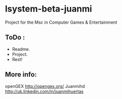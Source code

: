 lsystem-beta-juanmi
===============

Project for the Msc in Computer Games & Entertainment

ToDo :
-----
  - Readme.
  - Project.
  - Rest!
  
More info:
----------
  openGEX         http://opengex.org/
  Juanmihd        http://uk.linkedin.com/in/juanmihuertas
